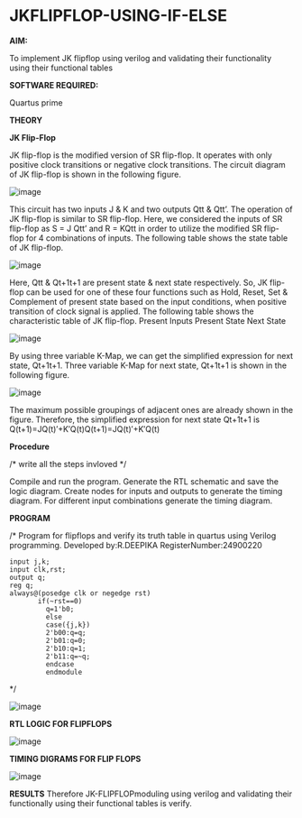 # JKFLIPFLOP-USING-IF-ELSE

**AIM:** 

To implement  JK flipflop using verilog and validating their functionality using their functional tables

**SOFTWARE REQUIRED:**

Quartus prime

**THEORY**

**JK Flip-Flop**

JK flip-flop is the modified version of SR flip-flop. It operates with only positive clock transitions or negative clock transitions. The circuit diagram of JK flip-flop is shown in the following figure.

![image](https://github.com/naavaneetha/JKFLIPFLOP-USING-IF-ELSE/assets/154305477/a649c30b-232b-4558-b188-fd6c09845180)


This circuit has two inputs J & K and two outputs Qtt & Qtt’. The operation of JK flip-flop is similar to SR flip-flop. Here, we considered the inputs of SR flip-flop as S = J Qtt’ and R = KQtt in order to utilize the modified SR flip-flop for 4 combinations of inputs. The following table shows the state table of JK flip-flop.

![image](https://github.com/naavaneetha/JKFLIPFLOP-USING-IF-ELSE/assets/154305477/c4360742-e8a8-4937-b089-c46c0433f9a3)

 
Here, Qtt & Qt+1t+1 are present state & next state respectively. So, JK flip-flop can be used for one of these four functions such as Hold, Reset, Set & Complement of present state based on the input conditions, when positive transition of clock signal is applied. The following table shows the characteristic table of JK flip-flop. Present Inputs Present State Next State
 
![image](https://github.com/naavaneetha/JKFLIPFLOP-USING-IF-ELSE/assets/154305477/6c275261-a6d5-4c37-a3a7-1e88ca11c4cd)

By using three variable K-Map, we can get the simplified expression for next state, Qt+1t+1. Three variable K-Map for next state, Qt+1t+1 is shown in the following figure.
 
![image](https://github.com/naavaneetha/JKFLIPFLOP-USING-IF-ELSE/assets/154305477/5174f41b-0ce0-4329-a372-6d1943ea6673)

The maximum possible groupings of adjacent ones are already shown in the figure. Therefore, the simplified expression for next state Qt+1t+1 is Q(t+1)=JQ(t)′+K′Q(t)Q(t+1)=JQ(t)′+K′Q(t)

**Procedure**

/* write all the steps invloved */

Compile and run the program.
Generate the RTL schematic and save the logic diagram.
Create nodes for inputs and outputs to generate the timing diagram.
For different input combinations generate the timing diagram.


**PROGRAM**

/* Program for flipflops and verify its truth table in quartus using Verilog programming. Developed by:R.DEEPIKA RegisterNumber:24900220
``` module jk(j,k,clk,rst,q);
input j,k;
input clk,rst;
output q;
reg q;
always@(posedge clk or negedge rst)
       if(~rst==0)
		 q=1'b0;
		 else
		 case({j,k})
		 2'b00:q=q;
		 2'b01:q=0;
		 2'b10:q=1;
		 2'b11:q=~q;
		 endcase
		 endmodule 
   ```
*/

![image](https://github.com/user-attachments/assets/b6fb75ec-7c82-4e1c-be77-96a647d4b630)



**RTL LOGIC FOR FLIPFLOPS**

![image](https://github.com/user-attachments/assets/e036ca74-361d-4859-b94e-f46fcb20acaf)


**TIMING DIGRAMS FOR FLIP FLOPS**

![image](https://github.com/user-attachments/assets/d5bedee0-f537-4971-b90f-5a2fbb296314)


**RESULTS**
Therefore JK-FLIPFLOPmoduling using verilog and validating their functionally using their functional tables is verify.

